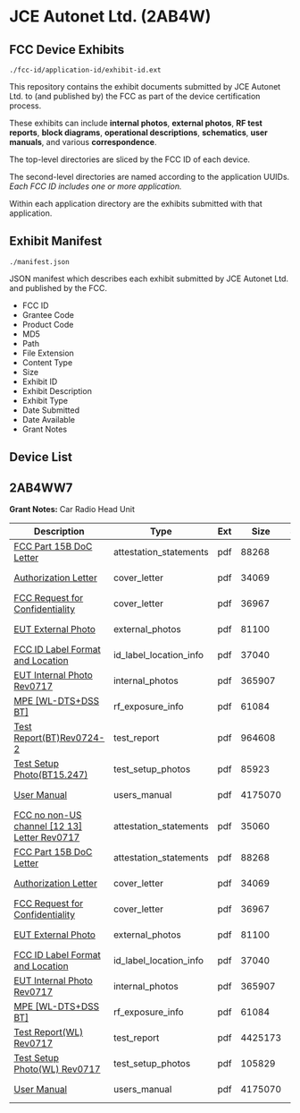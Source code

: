 # JCE Autonet Ltd. (2AB4W)
## FCC Device Exhibits

```
./fcc-id/application-id/exhibit-id.ext
```

This repository contains the exhibit documents submitted by JCE Autonet Ltd. to (and published by) the FCC as part of the device certification process.

These exhibits can include **internal photos**, **external photos**, **RF test reports**, **block diagrams**, **operational descriptions**, **schematics**, **user manuals**, and various **correspondence**.

The top-level directories are sliced by the FCC ID of each device.

The second-level directories are named according to the application UUIDs. *Each FCC ID includes one or more application.*

Within each application directory are the exhibits submitted with that application. 

## Exhibit Manifest

```
./manifest.json
```

JSON manifest which describes each exhibit submitted by JCE Autonet Ltd. and published by the FCC.

- FCC ID
- Grantee Code
- Product Code
- MD5
- Path
- File Extension
- Content Type
- Size
- Exhibit ID
- Exhibit Description
- Exhibit Type
- Date Submitted
- Date Available
- Grant Notes

## Device List
## 2AB4WW7
**Grant Notes:** Car Radio Head Unit

| Description | Type | Ext | Size | Submitted | Available |
| ----------- | ---- | --- | ---- | --------- | --------- |
| [FCC Part 15B DoC Letter](2AB4WW7/e1b9e2b703211a7373b223161292f6f8/2332710.pdf) | attestation_statements | pdf | 88268 | 2014-07-23 | 2014-07-24 |
| [Authorization Letter](2AB4WW7/e1b9e2b703211a7373b223161292f6f8/2332707.pdf) | cover_letter | pdf | 34069 | 2014-07-23 | 2014-07-24 |
| [FCC Request for Confidentiality](2AB4WW7/e1b9e2b703211a7373b223161292f6f8/2332709.pdf) | cover_letter | pdf | 36967 | 2014-07-23 | 2014-07-24 |
| [EUT External Photo](2AB4WW7/e1b9e2b703211a7373b223161292f6f8/2332711.pdf) | external_photos | pdf | 81100 | 2014-07-23 | 2014-07-24 |
| [FCC ID Label Format and Location](2AB4WW7/e1b9e2b703211a7373b223161292f6f8/2332713.pdf) | id_label_location_info | pdf | 37040 | 2014-07-23 | 2014-07-24 |
| [EUT Internal Photo Rev0717](2AB4WW7/e1b9e2b703211a7373b223161292f6f8/2332712.pdf) | internal_photos | pdf | 365907 | 2014-07-23 | 2014-07-24 |
| [MPE [WL-DTS+DSS BT]](2AB4WW7/e1b9e2b703211a7373b223161292f6f8/2333972.pdf) | rf_exposure_info | pdf | 61084 | 2014-07-24 | 2014-07-24 |
| [Test Report(BT)Rev0724-2](2AB4WW7/e1b9e2b703211a7373b223161292f6f8/2333989.pdf) | test_report | pdf | 964608 | 2014-07-24 | 2014-07-24 |
| [Test Setup Photo(BT15.247)](2AB4WW7/e1b9e2b703211a7373b223161292f6f8/2333991.pdf) | test_setup_photos | pdf | 85923 | 2014-07-24 | 2014-07-24 |
| [User Manual](2AB4WW7/e1b9e2b703211a7373b223161292f6f8/2332718.pdf) | users_manual | pdf | 4175070 | 2014-07-23 | 2014-07-24 |
| [FCC no non-US channel [12 13] Letter Rev0717](2AB4WW7/800ebb2626ea6e9121a25c9ff839c79b/2332708.pdf) | attestation_statements | pdf | 35060 | 2014-07-23 | 2014-07-24 |
| [FCC Part 15B DoC Letter](2AB4WW7/800ebb2626ea6e9121a25c9ff839c79b/2332710.pdf) | attestation_statements | pdf | 88268 | 2014-07-23 | 2014-07-24 |
| [Authorization Letter](2AB4WW7/800ebb2626ea6e9121a25c9ff839c79b/2332707.pdf) | cover_letter | pdf | 34069 | 2014-07-23 | 2014-07-24 |
| [FCC Request for Confidentiality](2AB4WW7/800ebb2626ea6e9121a25c9ff839c79b/2332709.pdf) | cover_letter | pdf | 36967 | 2014-07-23 | 2014-07-24 |
| [EUT External Photo](2AB4WW7/800ebb2626ea6e9121a25c9ff839c79b/2332711.pdf) | external_photos | pdf | 81100 | 2014-07-23 | 2014-07-24 |
| [FCC ID Label Format and Location](2AB4WW7/800ebb2626ea6e9121a25c9ff839c79b/2332713.pdf) | id_label_location_info | pdf | 37040 | 2014-07-23 | 2014-07-24 |
| [EUT Internal Photo Rev0717](2AB4WW7/800ebb2626ea6e9121a25c9ff839c79b/2332712.pdf) | internal_photos | pdf | 365907 | 2014-07-23 | 2014-07-24 |
| [MPE [WL-DTS+DSS BT]](2AB4WW7/800ebb2626ea6e9121a25c9ff839c79b/2333972.pdf) | rf_exposure_info | pdf | 61084 | 2014-07-24 | 2014-07-24 |
| [Test Report(WL) Rev0717](2AB4WW7/800ebb2626ea6e9121a25c9ff839c79b/2333973.pdf) | test_report | pdf | 4425173 | 2014-07-24 | 2014-07-24 |
| [Test Setup Photo(WL) Rev0717](2AB4WW7/800ebb2626ea6e9121a25c9ff839c79b/2333974.pdf) | test_setup_photos | pdf | 105829 | 2014-07-24 | 2014-07-24 |
| [User Manual](2AB4WW7/800ebb2626ea6e9121a25c9ff839c79b/2332718.pdf) | users_manual | pdf | 4175070 | 2014-07-23 | 2014-07-24 |
